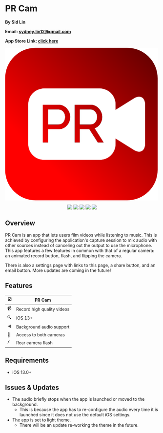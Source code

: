 # PR Cam

**By Sid Lin**

**Email: sydney.lin12@gmail.com**

**App Store Link: [click here](https://apps.apple.com/us/app/pr-cam/id1493299604?ls=1)**

<img src="PR Cam Rounded.png" align="center"/>

<p align="center">
  <img src="https://img.shields.io/badge/iOS-13.0%2B-blue"/>
  <img src="https://img.shields.io/badge/Swift-5.1-orange"/>
  <img src="https://img.shields.io/github/last-commit/sydneylin12/pr-cam"/>
  <img src="https://img.shields.io/github/repo-size/sydneylin12/pr-cam"/>
  <img src="https://img.shields.io/badge/Downloads-300%2B-brightgreen"/>
</p>

## Overview

PR Cam is an app that lets users film videos while listening to music. This is achieved by configuring the application's capture session to mix audio with other sources instead of canceling out the output to use the microphone. This app features a few features in common with that of a regular camera: an animated record button, flash, and flipping the camera.

There is also a settings page with links to this page, a share button, and an email button. More updates are coming in the future!

## Features

| :ballot_box_with_check: | PR Cam      
| -------------- | ---------------------
| :video_camera: | Record high quality videos             
| :mag:          | iOS 13+
| :speaker:      | Background audio support
| :repeat:       | Access to both cameras               
| :zap:          | Rear camera flash  


## Requirements
* iOS 13.0+

## Issues & Updates
* The audio briefly stops when the app is launched or moved to the background. 
  - This is because the app has to re-configure the audio every time it is launched since it does not use the default iOS settings. 
* The app is set to light theme.
  - There will be an update re-working the theme in the future.
